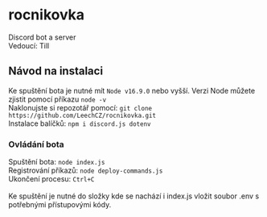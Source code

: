 # rocnikovka
Discord bot a server<br>
Vedoucí: Till
<br>
## Návod na instalaci
Ke spuštění bota je nutné mít `Node v16.9.0` nebo vyšší. Verzi Node můžete zjistit pomocí příkazu `node -v` <br>
Naklonujste si repozotář pomocí: `git clone https://github.com/LeechCZ/rocnikovka.git`<br>
Instalace balíčků: `npm i discord.js dotenv`<br>
### Ovládání bota
Spuštění bota: `node index.js`<br>
Registrování příkazů: `node deploy-commands.js`<br>
Ukončení procesu: `Ctrl+C`<br>
<br>
Ke spuštění je nutné do složky kde se nachází i index.js vložit soubor .env s potřebnými přístupovými kódy.
